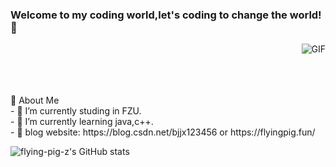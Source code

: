 ### Welcome to my coding world,let's coding to change the world! 👋

​​
<img align="right" alt="GIF" src="https://img-blog.csdnimg.cn/6457d2adace04ae784f9b05a0e2bb4b2.gif" />



<br />
<br />
<br />
<!-- 关于我 -->
🎉 About Me
<br />
- 🔭 I’m currently studing in FZU.<br />
- 🌱 I’m currently learning java,c++.<br />
- 🌱 blog website: https://blog.csdn.net/bjjx123456 or https://flyingpig.fun/

![flying-pig-z's GitHub stats](https://github-readme-stats.vercel.app/api?username=flying-pig-z)



